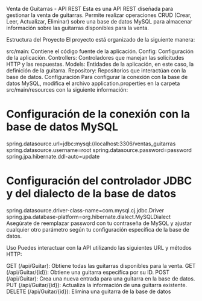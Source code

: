 Venta de Guitarras - API REST
Esta es una API REST diseñada para gestionar la venta de guitarras. Permite realizar operaciones CRUD (Crear, Leer, Actualizar, Eliminar) sobre una base de datos MySQL para almacenar información sobre las guitarras disponibles para la venta.

Estructura del Proyecto
El proyecto está organizado de la siguiente manera:

src/main: Contiene el código fuente de la aplicación.
Config: Configuración de la aplicación.
Controllers: Controladores que manejan las solicitudes HTTP y las respuestas.
Models: Entidades de la aplicación, en este caso, la definición de la guitarra.
Repository: Repositorios que interactúan con la base de datos.
Configuración
Para configurar la conexión con la base de datos MySQL, modifica el archivo application.properties en la carpeta src/main/resources con la siguiente información:

# Configuración de la conexión con la base de datos MySQL
spring.datasource.url=jdbc:mysql://localhost:3306/ventas_guitarras
spring.datasource.username=root
spring.datasource.password=password
spring.jpa.hibernate.ddl-auto=update

# Configuración del controlador JDBC y del dialecto de la base de datos
spring.datasource.driver-class-name=com.mysql.cj.jdbc.Driver
spring.jpa.database-platform=org.hibernate.dialect.MySQLDialect
Asegúrate de reemplazar password con tu contraseña de MySQL y ajustar cualquier otro parámetro según tu configuración específica de la base de datos.

Uso
Puedes interactuar con la API utilizando las siguientes URL y métodos HTTP:

GET (/api/Guitar): Obtiene todas las guitarras disponibles para la venta.
GET (/api/Guitar/{id}): Obtiene una guitarra específica por su ID.
POST (/api/Guitar): Crea una nueva entrada para una guitarra en la base de datos.
PUT (/api/Guitar/{id}): Actualiza la información de una guitarra existente.
DELETE (/api/Guitar/{id}): Elimina una guitarra de la base de datos
